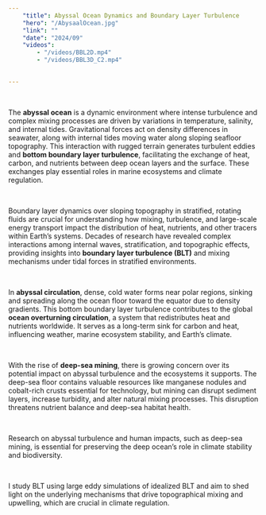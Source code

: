 ```yaml
---
    "title": Abyssal Ocean Dynamics and Boundary Layer Turbulence
    "hero": "/AbysaalOcean.jpg"
    "link": ""
    "date": "2024/09"
    "videos":
        - "/videos/BBL2D.mp4"
        - "/videos/BBL3D_C2.mp4"

    
---
```


&nbsp;

The **abyssal ocean** is a dynamic environment where intense turbulence and complex mixing processes are driven by variations in temperature, salinity, and internal tides. Gravitational forces act on density differences in seawater, along with internal tides moving water along sloping seafloor topography. This interaction with rugged terrain generates turbulent eddies and **bottom boundary layer turbulence**, facilitating the exchange of heat, carbon, and nutrients between deep ocean layers and the surface. These exchanges play essential roles in marine ecosystems and climate regulation.

&nbsp;

Boundary layer dynamics over sloping topography in stratified, rotating fluids are crucial for understanding how mixing, turbulence, and large-scale energy transport impact the distribution of heat, nutrients, and other tracers within Earth’s systems. Decades of research have revealed complex interactions among internal waves, stratification, and topographic effects, providing insights into **boundary layer turbulence (BLT)** and mixing mechanisms under tidal forces in stratified environments.

&nbsp;

In **abyssal circulation**, dense, cold water forms near polar regions, sinking and spreading along the ocean floor toward the equator due to density gradients. This bottom boundary layer turbulence contributes to the global **ocean overturning circulation**, a system that redistributes heat and nutrients worldwide. It serves as a long-term sink for carbon and heat, influencing weather, marine ecosystem stability, and Earth’s climate.

&nbsp;

With the rise of **deep-sea mining**, there is growing concern over its potential impact on abyssal turbulence and the ecosystems it supports. The deep-sea floor contains valuable resources like manganese nodules and cobalt-rich crusts essential for technology, but mining can disrupt sediment layers, increase turbidity, and alter natural mixing processes. This disruption threatens nutrient balance and deep-sea habitat health.

&nbsp;

Research on abyssal turbulence and human impacts, such as deep-sea mining, is essential for preserving the deep ocean’s role in climate stability and biodiversity.

&nbsp;

I study BLT using large eddy simulations of idealized BLT and aim to shed light on the underlying mechanisms that drive topographical mixing and upwelling, which are crucial in climate regulation.
